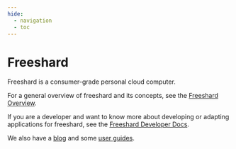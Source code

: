 ```yaml
---
hide:
  - navigation
  - toc
---
```


# Freeshard

Freeshard is a consumer-grade personal cloud computer.

For a general overview of freeshard and its concepts, see the [Freeshard Overview](overview/index.md).

If you are a developer and want to know more about developing or adapting applications for freeshard, see the [Freeshard Developer Docs](developer_docs/overview.md).

We also have a [blog](blog/index.md) and some [user guides](user_guides/password_management.md).
